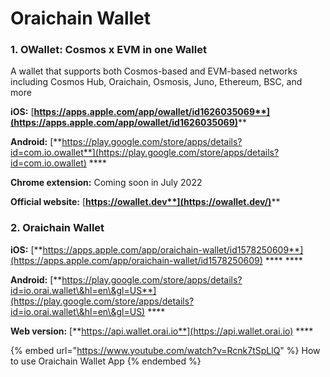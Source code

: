 # Oraichain Wallet

### 1. OWallet: Cosmos x EVM in one Wallet

A wallet that supports both Cosmos-based and EVM-based networks including Cosmos Hub, Oraichain, Osmosis, Juno, Ethereum, BSC, and more

**iOS:** [**https://apps.apple.com/app/owallet/id1626035069**](https://apps.apple.com/app/owallet/id1626035069)****

**Android:** [**https://play.google.com/store/apps/details?id=com.io.owallet**](https://play.google.com/store/apps/details?id=com.io.owallet) ****&#x20;

**Chrome extension:** Coming soon in July 2022

**Official website:** [**https://owallet.dev**](https://owallet.dev/)****

### **2. Oraichain Wallet**

**iOS:** [**https://apps.apple.com/app/oraichain-wallet/id1578250609**](https://apps.apple.com/app/oraichain-wallet/id1578250609) **** \*\*\*\*

**Android:** [**https://play.google.com/store/apps/details?id=io.orai.wallet\&hl=en\&gl=US**](https://play.google.com/store/apps/details?id=io.orai.wallet\&hl=en\&gl=US) \*\*\*\*

**Web version:** [**https://api.wallet.orai.io**](https://api.wallet.orai.io) \*\*\*\*

{% embed url="https://www.youtube.com/watch?v=Rcnk7tSpLlQ" %}
How to use Oraichain Wallet App
{% endembed %}
